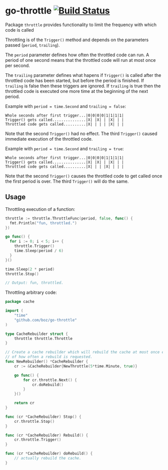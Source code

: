# go-throttle [![Build Status](https://travis-ci.org/boz/go-throttle.svg?branch=master)](https://travis-ci.org/boz/go-throttle)

Package `throttle` provides functionality to limit the frequency with which code is called

Throttling is of the `Trigger()` method and depends on the parameters passed (`period`, `trailing`).

The `period` parameter defines how often the throttled code can run.  A period of one second means
that the throttled code will run at most once per second.

The `trailing` parameter defines what hapens if `Trigger()` is called after the throttled code has been
started, but before the period is finished.  If `trailing` is false then these triggers are ignored.
If `trailing` is true then the throttled code is executed one more time at the beginning of the next period.

Example with `period = time.Second` and `trailing = false`:

    Whole seconds after first trigger...|0|0|0|0|1|1|1|1|
    Trigger() gets called...............|X| |X| | |X| | |
    Throttled code gets called..........|X| | | | |X| | |

Note that the second `Trigger()` had no effect.  The third `Trigger()` caused immediate execution of the
throttled code.

Example with `period = time.Second` and `trailing = true`:

    Whole seconds after first trigger...|0|0|0|0|1|1|1|1|
    Trigger() gets called...............|X| |X| | |X| | |
    Throttled code gets called..........|X| | | |X| | | |

Note that the second `Trigger()` causes the throttled code to get called once the first period is over.
The third `Trigger()` will do the same.

## Usage

Throttling execution of a function:

```go
throttle := throttle.ThrottleFunc(period, false, func() {
  fmt.Println("fun, throttled.")
})

go func() {
  for i := 0; i < 5; i++ {
    throttle.Trigger()
    time.Sleep(period / 6)
  }
}()

time.Sleep(2 * period)
throttle.Stop()

// Output: fun, throttled.
```

Throttling arbitrary code:

```go
package cache

import (
	"time"
	"github.com/boz/go-throttle"
)

type CacheRebuilder struct {
	throttle throttle.Throttle
}

// Create a cache rebuilder which will rebuild the cache at most once every 5 minutes, regardless
// of how often a rebuild is requested.
func NewRebuilder() *CacheRebuilder {
	cr := &CacheRebuilder{NewThrottle(5*time.Minute, true)}

	go func() {
		for cr.throttle.Next() {
			cr.doRebuild()
		}
	}()

	return cr
}

func (cr *CacheRebuilder) Stop() {
	cr.throttle.Stop()
}

func (cr *CacheRebuilder) Rebuild() {
	cr.throttle.Trigger()
}

func (cr *CacheRebuilder) doRebuild() {
	// actually rebuild the cache.
}
```
